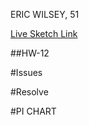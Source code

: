 ERIC WILSEY, 51

[Live Sketch Link](https://ewilsey.github.io/120-work/hw-12/)

##HW-12
<!--



-->


#Issues
<!--



-->

#Resolve
<!--



-->

#PI CHART
<!--

Top Left 1/4 -> -PI,-HALF_PI
Bottom Left 1/4 -> HALF_PI,PI
Bottom Right 1/4 -> 0,HALF_PI
Top Right 1/4 -> -HALF_PI, 0

-->
